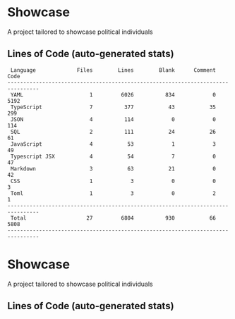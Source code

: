 # Showcase

A project tailored to showcase political individuals

## Lines of Code (auto-generated stats)

```txt<br>--------------------------------------------------------------------------------
 Language             Files        Lines        Blank      Comment         Code
--------------------------------------------------------------------------------
 YAML                     1         6026          834            0         5192
 TypeScript               7          377           43           35          299
 JSON                     4          114            0            0          114
 SQL                      2          111           24           26           61
 JavaScript               4           53            1            3           49
 Typescript JSX           4           54            7            0           47
 Markdown                 3           63           21            0           42
 CSS                      1            3            0            0            3
 Toml                     1            3            0            2            1
--------------------------------------------------------------------------------
 Total                   27         6804          930           66         5808
--------------------------------------------------------------------------------
```

# Showcase

A project tailored to showcase political individuals

## Lines of Code (auto-generated stats)
